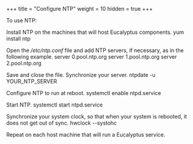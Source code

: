 +++
title = "Configure NTP"
weight = 10
hidden = true
+++



To use NTP: 

Install NTP on the machines that will host Eucalyptus components. 
    yum install ntp

Open the */etc/ntp.conf* file and add NTP servers, if necessary, as in the following example. 
    server 0.pool.ntp.org
    server 1.pool.ntp.org
    server 2.pool.ntp.org

Save and close the file. Synchronize your server. 
    ntpdate -u YOUR_NTP_SERVER

Configure NTP to run at reboot. 
    systemctl enable ntpd.service

Start NTP. 
    systemctl start ntpd.service

Synchronize your system clock, so that when your system is rebooted, it does not get out of sync. 
    hwclock --systohc

Repeat on each host machine that will run a Eucalyptus service. 